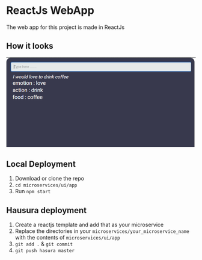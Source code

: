 # ReactJs WebApp

The web app for this project is made in ReactJs

## How it looks

![alt webapp](https://github.com/Shivangie/HPDF-T83NE-1/blob/master/readme-assets/s2_web.png)
  
## Local Deployment

1. Download or clone the repo
2. ```cd microservices/ui/app```
3. Run ```npm start```

## Hausura deployment

1. Create a reactjs template and add that as your microservice
2. Replace the directories in your ```microservices/your_microservice_name``` with the contents of ```microservices/ui/app```
3. ```git add .``` &  ```git commit ```
4. ```git push hasura master ```
